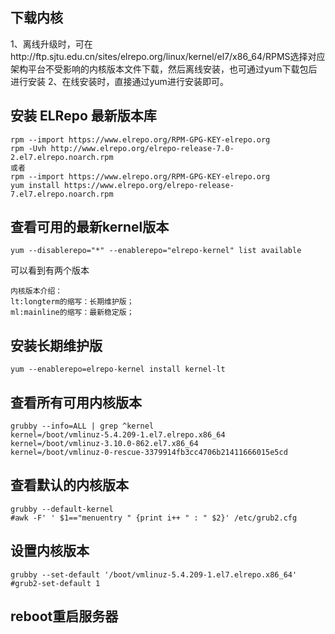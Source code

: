 


## 下载内核

1、离线升级时，可在http://ftp.sjtu.edu.cn/sites/elrepo.org/linux/kernel/el7/x86_64/RPMS选择对应架构平台不受影响的内核版本文件下载，然后离线安装，也可通过yum下载包后进行安装
2、在线安装时，直接通过yum进行安装即可。


## 安装 ELRepo 最新版本库

```shell
rpm --import https://www.elrepo.org/RPM-GPG-KEY-elrepo.org
rpm -Uvh http://www.elrepo.org/elrepo-release-7.0-2.el7.elrepo.noarch.rpm
或者
rpm --import https://www.elrepo.org/RPM-GPG-KEY-elrepo.org
yum install https://www.elrepo.org/elrepo-release-7.el7.elrepo.noarch.rpm
```

## 查看可用的最新kernel版本

```shell
yum --disablerepo="*" --enablerepo="elrepo-kernel" list available
```

可以看到有两个版本

    内核版本介绍：
    lt:longterm的缩写：长期维护版；
    ml:mainline的缩写：最新稳定版；


## 安装长期维护版

```shell
yum --enablerepo=elrepo-kernel install kernel-lt
```

## 查看所有可用内核版本

```shell
grubby --info=ALL | grep ^kernel
kernel=/boot/vmlinuz-5.4.209-1.el7.elrepo.x86_64
kernel=/boot/vmlinuz-3.10.0-862.el7.x86_64
kernel=/boot/vmlinuz-0-rescue-3379914fb3cc4706b21411666015e5cd
```

## 查看默认的内核版本

```shell
grubby --default-kernel
#awk -F' ' $1=="menuentry " {print i++ " : " $2}' /etc/grub2.cfg
```

## 设置内核版本

```shell
grubby --set-default '/boot/vmlinuz-5.4.209-1.el7.elrepo.x86_64'
#grub2-set-default 1
```


## reboot重启服务器

